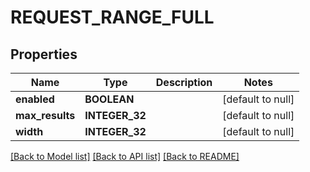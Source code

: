 # REQUEST_RANGE_FULL

## Properties
Name | Type | Description | Notes
------------ | ------------- | ------------- | -------------
**enabled** | **BOOLEAN** |  | [default to null]
**max_results** | **INTEGER_32** |  | [default to null]
**width** | **INTEGER_32** |  | [default to null]

[[Back to Model list]](../README.md#documentation-for-models) [[Back to API list]](../README.md#documentation-for-api-endpoints) [[Back to README]](../README.md)


